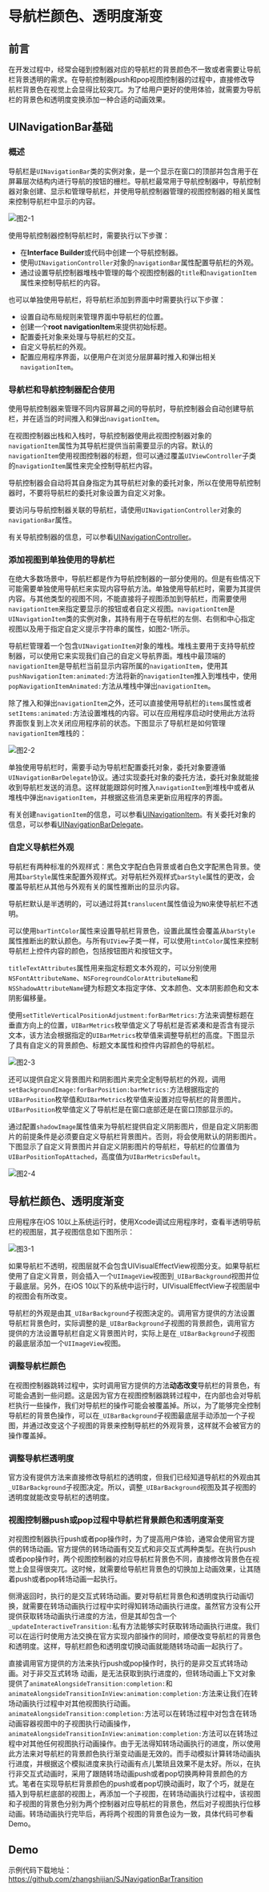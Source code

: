# 导航栏颜色、透明度渐变

## 前言

在开发过程中，经常会碰到控制器对应的导航栏的背景颜色不一致或者需要让导航栏背景透明的需求。在导航控制器push和pop视图控制器的过程中，直接修改导航栏背景色在视觉上会显得比较突兀。为了给用户更好的使用体验，就需要为导航栏的背景色和透明度变换添加一种合适的动画效果。

## UINavigationBar基础

### 概述

导航栏是`UINavigationBar`类的实例对象，是一个显示在窗口的顶部并包含用于在屏幕层次结构内进行导航的按钮的栅栏。导航栏最常用于导航控制器中，导航控制器对象创建、显示和管理导航栏，并使用导航控制器管理的视图控制器的相关属性来控制导航栏中显示的内容。

![图2-1](https://docs-assets.developer.apple.com/published/dde7452123/3abba22e-4aef-47dd-b4e2-a9965c424338.png)

使用导航控制器控制导航栏时，需要执行以下步骤：
- 在**Interface Builder**或代码中创建一个导航控制器。
- 使用`UINavigationController`对象的`navigationBar`属性配置导航栏的外观。
- 通过设置导航控制器堆栈中管理的每个视图控制器的`title`和`navigationItem`属性来控制导航栏的内容。

也可以单独使用导航栏，将导航栏添加到界面中时需要执行以下步骤：
- 设置自动布局规则来管理界面中导航栏的位置。
- 创建一个**root navigationItem**来提供初始标题。
- 配置委托对象来处理与导航栏的交互。
- 自定义导航栏的外观。
- 配置应用程序界面，以便用户在浏览分层屏幕时推入和弹出相关`navigationItem`。

### 导航栏和导航控制器配合使用

使用导航控制器来管理不同内容屏幕之间的导航时，导航控制器会自动创建导航栏，并在适当的时间推入和弹出`navigationItem`。

在视图控制器出栈和入栈时，导航控制器使用此视图控制器对象的`navigationItem`属性为其导航栏提供当前需要显示的内容。默认的`navigationItem`使用视图控制器的标题，但可以通过覆盖`UIViewController`子类的`navigationItem`属性来完全控制导航栏内容。

导航控制器会自动将其自身指定为其导航栏对象的委托对象，所以在使用导航控制器时，不要将导航栏的委托对象设置为自定义对象。

要访问与导航控制器关联的导航栏，请使用`UINavigationController`对象的`navigationBar`属性。

有关导航控制器的信息，可以参看[UINavigationController](https://developer.apple.com/documentation/uikit/uinavigationcontroller)。

### 添加视图到单独使用的导航栏

在绝大多数场景中，导航栏都是作为导航控制器的一部分使用的。但是有些情况下可能需要单独使用导航栏来实现内容导航方法。单独使用导航栏时，需要为其提供内容。与其他类型的视图不同，不能直接将子视图添加到导航栏，而需要使用`navigationItem`来指定要显示的按钮或者自定义视图。`navigationItem`是`UINavigationItem`类的实例对象，其持有用于在导航栏的左侧、右侧和中心指定视图以及用于指定自定义提示字符串的属性，如图2-1所示。

导航栏管理着一个包含`UINavigationItem`对象的堆栈。堆栈主要用于支持导航控制器，可以使用它来实现我们自己的自定义导航界面。堆栈中最顶端的`navigationItem`是导航栏当前显示内容所属的`navigationItem`，使用其`pushNavigationItem:animated:`方法将新的`navigationItem`推入到堆栈中，使用`popNavigationItemAnimated:`方法从堆栈中弹出`navigationItem`。

除了推入和弹出`navigationItem`之外，还可以直接使用导航栏的`items`属性或者`setItems:animated:`方法设置堆栈的内容。可以在应用程序启动时使用此方法将界面恢复到上次关闭应用程序前的状态。下图显示了导航栏是如何管理`navigationItem`堆栈的：

![图2-2](https://docs-assets.developer.apple.com/published/dde7452123/536711f8-0b4b-4ecd-a086-3b8c6feb1a6c.png)

单独使用导航栏时，需要手动为导航栏配置委托对象，委托对象要遵循`UINavigationBarDelegate`协议。通过实现委托对象的委托方法，委托对象就能接收到导航栏发送的消息。这样就能跟踪何时推入`navigationItem`到堆栈中或者从堆栈中弹出`navigationItem`，并根据这些消息来更新应用程序的界面。

有关创建`navigationItem`的信息，可以参看[UINavigationItem](https://developer.apple.com/documentation/uikit/uinavigationitem)。有关委托对象的信息，可以参看[UINavigationBarDelegate](https://developer.apple.com/documentation/uikit/uinavigationbardelegate)。

### 自定义导航栏外观

导航栏有两种标准的外观样式：黑色文字配白色背景或者白色文字配黑色背景。使用其`barStyle`属性来配置外观样式。对导航栏外观样式`barStyle`属性的更改，会覆盖导航栏从其他与外观有关的属性推断出的显示内容。

导航栏默认是半透明的，可以通过将其`translucent`属性值设为`NO`来使导航栏不透明。

可以使用`barTintColor`属性来设置导航栏背景色，设置此属性会覆盖从`barStyle`属性推断出的默认颜色。与所有`UIView`子类一样，可以使用`tintColor`属性来控制导航栏上控件内容的颜色，包括按钮图片和按钮文字。

`titleTextAttributes`属性用来指定标题文本外观的，可以分别使用`NSFontAttributeName`、`NSForegroundColorAttributeName`和`NSShadowAttributeName`键为标题文本指定字体、文本颜色、文本阴影颜色和文本阴影偏移量。

使用`setTitleVerticalPositionAdjustment:forBarMetrics:`方法来调整标题在垂直方向上的位置，`UIBarMetrics`枚举值定义了导航栏是否紧凑和是否含有提示文本，该方法会根据指定的`UIBarMetrics`枚举值来调整导航栏的高度。下图显示了具有自定义的背景颜色、标题文本属性和控件内容颜色的导航栏。

![图2-3](https://docs-assets.developer.apple.com/published/dde7452123/e8608c12-1a29-47c9-95c5-984a0ca17bce.png)

还可以提供自定义背景图片和阴影图片来完全定制导航栏的外观，调用`setBackgroundImage:forBarPosition:barMetrics:`方法根据指定的`UIBarPosition`枚举值和`UIBarMetrics`枚举值来设置对应导航栏的背景图片。`UIBarPosition`枚举值定义了导航栏是在窗口底部还是在窗口顶部显示的。

通过配置`shadowImage`属性值来为导航栏提供自定义阴影图片，但是自定义阴影图片的前提条件是必须要自定义导航栏背景图片。否则，将会使用默认的阴影图片。下图显示了自定义背景图片并自定义阴影图片的导航栏，导航栏的位置值为`UIBarPositionTopAttached`，高度值为`UIBarMetricsDefault`。

![图2-4](https://docs-assets.developer.apple.com/published/dde7452123/01969d1a-db6b-4ef5-b86b-45ffa1730b85.png)

## 导航栏颜色、透明度渐变

应用程序在iOS 10以上系统运行时，使用Xcode调试应用程序时，查看半透明导航栏的视图层，其子视图信息如下图所示：

![图3-1](http://upload-images.jianshu.io/upload_images/4906302-1fd037493eaf0883.jpg?imageMogr2/auto-orient/strip%7CimageView2/2/w/1240)

如果导航栏不透明，视图层就不会包含UIVisualEffectView视图分支。如果导航栏使用了自定义背景，则会插入一个`UIImageView`视图到`_UIBarBackground`视图并位于最底层。另外，在iOS 10以下的系统中运行时，UIVisualEffectView子视图层中的视图会有所改变。

导航栏的外观是由其`_UIBarBackground`子视图决定的。调用官方提供的方法设置导航栏背景色时，实际调整的是`_UIBarBackground`子视图的背景颜色，调用官方提供的方法设置导航栏自定义背景图片时，实际上是在`_UIBarBackground`子视图的最底层添加一个`UIImageView`视图。

### 调整导航栏颜色

在视图控制器跳转过程中，实时调用官方提供的方法**动态改变**导航栏的背景色，有可能会遇到一些问题。这是因为官方在视图控制器跳转过程中，在内部也会对导航栏执行一些操作，我们对导航栏的操作可能会被覆盖掉。所以，为了能够完全控制导航栏的背景色操作，可以在`_UIBarBackground`子视图最底层手动添加一个子视图，并通过改变这个子视图的背景来控制导航栏的外观背景，这样就不会被官方的操作覆盖掉。

### 调整导航栏透明度

官方没有提供方法来直接修改导航栏的透明度，但我们已经知道导航栏的外观由其`_UIBarBackground`子视图决定。所以，调整`_UIBarBackground`视图及其子视图的透明度就能改变导航栏的透明度。

### 视图控制器push或pop过程中导航栏背景颜色和透明度渐变

对视图控制器执行push或者pop操作时，为了提高用户体验，通常会使用官方提供的转场动画。官方提供的转场动画有交互式和非交互式两种类型。在执行push或者pop操作时，两个视图控制器的对应导航栏背景色不同，直接修改背景色在视觉上会显得很突兀。这时候，就需要给导航栏背景色的切换加上动画效果，让其随着push或者pop转场动画一起执行。

侧滑返回时，执行的是交互式转场动画。要对导航栏背景色和透明度执行动画切换，就需要在转场动画执行过程中实时得知转场动画执行进度。虽然官方没有公开提供获取转场动画执行进度的方法，但是其却包含一个`_updateInteractiveTransition:`私有方法能够实时获取转场动画执行进度。我们可以在运行时使用方法交换在官方实现内部操作的同时，顺便改变导航栏的背景色和透明度。这样，导航栏颜色和透明度切换动画就能随转场动画一起执行了。

直接调用官方提供的方法来执行push或pop操作时，执行的是非交互式转场动画。对于非交互式转场
动画，是无法获取到执行进度的，但转场动画上下文对象提供了`animateAlongsideTransition:completion:`和`animateAlongsideTransitionInView:animation:completion:`方法来让我们在转场动画执行过程中对其他视图执行动画。`animateAlongsideTransition:completion:`方法可以在转场过程中对包含在转场动画容器视图中的子视图执行动画操作，`animateAlongsideTransitionInView:animation:completion:`方法可以在转场过程中对其他任何视图执行动画操作。由于无法得知转场动画执行的进度，所以使用此方法来对导航栏的背景颜色执行渐变动画是无效的。而手动模拟计算转场动画执行进度，并根据这个模拟进度来执行动画有点儿繁琐且效果不是太好。所以，在执行非交互式动画时，采用了跟随转场动画push或者pop切换两种背景颜色的方式。笔者在实现导航栏背景颜色的push或者pop切换动画时，取了个巧，就是在插入到导航栏底部的视图上，再添加一个子视图，在转场动画执行过程中，该视图和子视图的背景色分别为两个控制器对应导航栏的背景色，然后对子视图执行位移动画。转场动画执行完毕后，再将两个视图的背景色设为一致，具体代码可参看Demo。


## Demo

示例代码下载地址：https://github.com/zhangshijian/SJNavigationBarTransition
